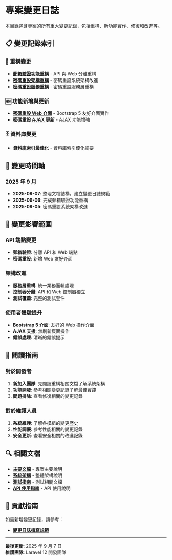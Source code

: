 # 專案變更日誌

本目錄包含專案的所有重大變更記錄，包括重構、新功能實作、修復和改進等。

## 📋 變更記錄索引

### 🔄 重構變更

- [**郵箱驗證功能重構**](email-verification-refactor.md) - API 與 Web 分離重構
- [**密碼重設架構重構**](password-reset-architecture-refactor.md) - 密碼重設系統架構改進
- [**密碼重設服務重構**](password-reset-service-refactor.md) - 密碼重設服務層重構

### 🆕 功能新增與更新

- [**密碼重設 Web 介面**](password-reset-web-interface.md) - Bootstrap 5 友好介面實作
- [**密碼重設 AJAX 更新**](password-reset-ajax-update.md) - AJAX 功能增強

### 🗄️ 資料庫變更

- [**資料庫索引最佳化**](database-indexes-summary.md) - 資料庫索引優化摘要

## 📅 變更時間軸

### 2025 年 9 月

- **2025-09-07**: 整理文檔結構，建立變更日誌規範
- **2025-09-06**: 完成郵箱驗證功能重構
- **2025-09-05**: 密碼重設系統架構改進

## 🎯 變更影響範圍

### API 端點變更

- **郵箱驗證**: 分離 API 和 Web 端點
- **密碼重設**: 新增 Web 友好介面

### 架構改進

- **服務層重構**: 統一業務邏輯處理
- **控制器分離**: API 和 Web 控制器獨立
- **測試覆蓋**: 完整的測試套件

### 使用者體驗提升

- **Bootstrap 5 介面**: 友好的 Web 操作介面
- **AJAX 支援**: 無刷新頁面操作
- **錯誤處理**: 清晰的錯誤提示

## 📖 閱讀指南

### 對於開發者

1. **新加入團隊**: 先閱讀重構相關文檔了解系統架構
2. **功能開發**: 參考相關變更記錄了解最佳實踐
3. **問題排除**: 查看修復相關的變更記錄

### 對於維護人員

1. **系統維護**: 了解各模組的變更歷史
2. **性能調優**: 參考性能相關的變更記錄
3. **安全更新**: 查看安全相關的改進記錄

## 🔍 相關文檔

- [**主要文檔**](../README.md) - 專案主要說明
- [**系統架構**](../system-architecture.md) - 整體架構說明
- [**測試指南**](../testing.md) - 測試相關文檔
- [**API 使用指南**](../api-usage.md) - API 使用說明

## 📝 貢獻指南

如需新增變更記錄，請參考：

- [**變更日誌撰寫規範**](../../.github/instructions/changelog.instructions.md)

---

**最後更新**: 2025 年 9 月 7 日  
**維護團隊**: Laravel 12 開發團隊
